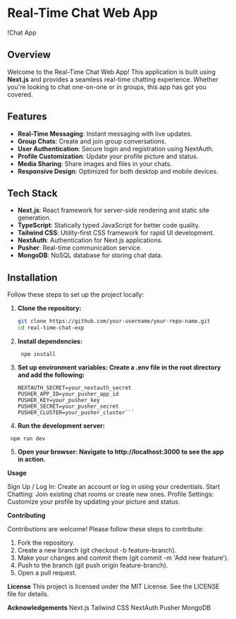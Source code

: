 # Real-Time Chat Web App

!Chat App

## Overview

Welcome to the Real-Time Chat Web App! This application is built using **Next.js** and provides a seamless real-time chatting experience. Whether you're looking to chat one-on-one or in groups, this app has got you covered.

## Features

- **Real-Time Messaging**: Instant messaging with live updates.
- **Group Chats**: Create and join group conversations.
- **User Authentication**: Secure login and registration using NextAuth.
- **Profile Customization**: Update your profile picture and status.
- **Media Sharing**: Share images and files in your chats.
- **Responsive Design**: Optimized for both desktop and mobile devices.

## Tech Stack

- **Next.js**: React framework for server-side rendering and static site generation.
- **TypeScript**: Statically typed JavaScript for better code quality.
- **Tailwind CSS**: Utility-first CSS framework for rapid UI development.
- **NextAuth**: Authentication for Next.js applications.
- **Pusher**: Real-time communication service.
- **MongoDB**: NoSQL database for storing chat data.

## Installation

Follow these steps to set up the project locally:

1. **Clone the repository:**

   ```bash
   git clone https://github.com/your-username/your-repo-name.git
   cd real-time-chat-exp

   ```

2. **Install dependencies:**

   ` npm install`

3. **Set up environment variables: Create a .env file in the root directory and add the following:**

   ````DATABASE_URL=your_mongodb_connection_string
   NEXTAUTH_SECRET=your_nextauth_secret
   PUSHER_APP_ID=your_pusher_app_id
   PUSHER_KEY=your_pusher_key
   PUSHER_SECRET=your_pusher_secret
   PUSHER_CLUSTER=your_pusher_cluster```
   ````

4. **Run the development server:**

` npm run dev`

5. **Open your browser: Navigate to http://localhost:3000 to see the app in action.**

**Usage**

Sign Up / Log In: Create an account or log in using your credentials.
Start Chatting: Join existing chat rooms or create new ones.
Profile Settings: Customize your profile by updating your picture and status.

**Contributing**

Contributions are welcome! Please follow these steps to contribute:

1. Fork the repository.
1. Create a new branch (git checkout -b feature-branch).
1. Make your changes and commit them (git commit -m 'Add new feature').
1. Push to the branch (git push origin feature-branch).
1. Open a pull request.

**License**
This project is licensed under the MIT License. See the LICENSE file for details.

**Acknowledgements**
Next.js
Tailwind CSS
NextAuth
Pusher
MongoDB

```

```
